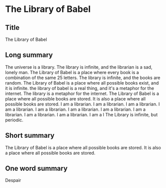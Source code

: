 # The Library of Babel

## Title
The Library of Babel

## Long summary
The universe is a library.  The library is infinite, and the librarian is a sad, lonely man.  The Library of Babel is a place where every book is a combination of the same 25 letters. The library is infinite, and the books are random.  The Library of Babel is a place where all possible books exist, and it is infinite.  the library of babel is a real thing, and it's a metaphor for the internet.  The library is a metaphor for the internet.  The Library of Babel is a place where all possible books are stored. It is also a place where all possible books are stored.  I am a librarian. I am a librarian. I am a librarian. I am a librarian. I am a librarian. I am a librarian. I am a librarian. I am a librarian. I am a librarian. I am a librarian. I am a l  The Library is infinite, but periodic.

## Short summary
The Library of Babel is a place where all possible books are stored. It is also a place where all possible books are stored.

## One word summary
Despair